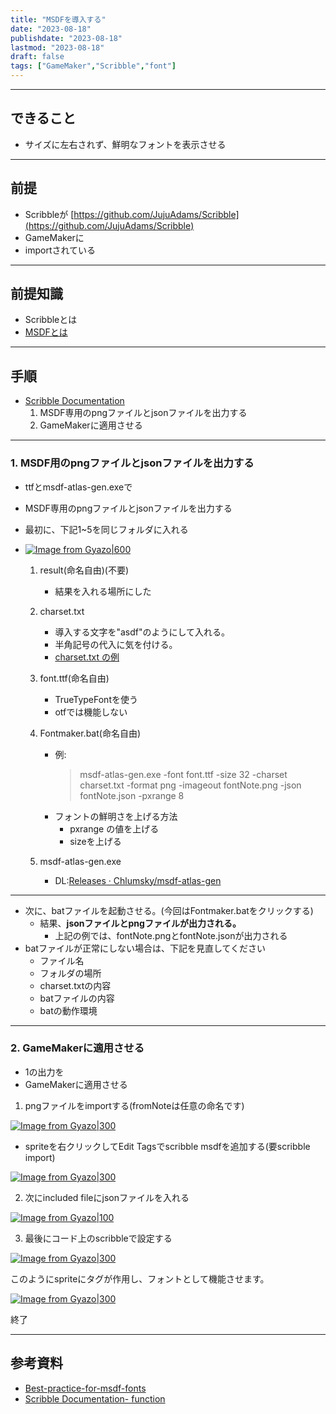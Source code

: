 ```yaml
---
title: "MSDFを導入する"
date: "2023-08-18"
publishdate: "2023-08-18"
lastmod: "2023-08-18"
draft: false
tags: ["GameMaker","Scribble","font"]
---
```


---
## できること
- サイズに左右されず、鮮明なフォントを表示させる
---
## 前提
- Scribbleが [https://github.com/JujuAdams/Scribble](https://github.com/JujuAdams/Scribble)
- GameMakerに
- importされている
--- 
## 前提知識
- Scribbleとは
- [MSDFとは](https://github.com/Chlumsky/msdfgen)
---
## 手順
- [Scribble Documentation](https://www.jujuadams.com/Scribble/#/latest/msdf-fonts)
	1. MSDF専用のpngファイルとjsonファイルを出力する
	2. GameMakerに適用させる
---
### 1. MSDF用のpngファイルとjsonファイルを出力する
- ttfとmsdf-atlas-gen.exeで
- MSDF専用のpngファイルとjsonファイルを出力する

- 最初に、下記1~5を同じフォルダに入れる
- [![Image from Gyazo|600](https://i.gyazo.com/ba206db4399a45919d97e18914e32bfd.png)](https://gyazo.com/ba206db4399a45919d97e18914e32bfd)
	1. result(命名自由)(不要)
		- 結果を入れる場所にした
	2. charset.txt
		- 導入する文字を"asdf"のようにして入れる。
		- 半角記号の代入に気を付ける。
		- [charset.txt の例](https://drive.google.com/file/d/1y9-iEL2Zya8tfJUbHAAqklWk7rHaZugF/view?usp=drive_link)
	3. font.ttf(命名自由)
		- TrueTypeFontを使う 
		- otfでは機能しない
	4. Fontmaker.bat(命名自由)
		- 例:
			> msdf-atlas-gen.exe -font font.ttf -size 32 -charset charset.txt -format png -imageout fontNote.png -json fontNote.json -pxrange 8
		- フォントの鮮明さを上げる方法
			- pxrange の値を上げる
			- sizeを上げる

	5. msdf-atlas-gen.exe
		- DL:[Releases · Chlumsky/msdf-atlas-gen](https://github.com/Chlumsky/msdf-atlas-gen/releases)

---

- 次に、batファイルを起動させる。(今回はFontmaker.batをクリックする)
	- 結果、**jsonファイルとpngファイルが出力される。**
		- 上記の例では、fontNote.pngとfontNote.jsonが出力される
- batファイルが正常にしない場合は、下記を見直してください
	- ファイル名
	- フォルダの場所
	- charset.txtの内容
	- batファイルの内容
	- batの動作環境
---
### 2. GameMakerに適用させる
- 1の出力を
- GameMakerに適用させる

1. pngファイルをimportする(fromNoteは任意の命名です)

[![Image from Gyazo|300](https://i.gyazo.com/223f073b4d10116da7cb2c144303e754.png)](https://gyazo.com/223f073b4d10116da7cb2c144303e754)

- spriteを右クリックしてEdit Tagsでscribble msdfを追加する(要scribble import)

[![Image from Gyazo|300](https://i.gyazo.com/373ad87b41e3af980f8f8ed1e189c944.png)](https://gyazo.com/373ad87b41e3af980f8f8ed1e189c944)

2. 次にincluded fileにjsonファイルを入れる

[![Image from Gyazo|100](https://i.gyazo.com/5808773f368bfdc84368894711fa2c82.png)](https://gyazo.com/5808773f368bfdc84368894711fa2c82)

3. 最後にコード上のscribbleで設定する

[![Image from Gyazo|300](https://i.gyazo.com/05286962e49bb01551c7ebac1b71e4b4.png)](https://gyazo.com/05286962e49bb01551c7ebac1b71e4b4)

このようにspriteにタグが作用し、フォントとして機能させます。

[![Image from Gyazo|300](https://i.gyazo.com/bd5834903e895bde034448df16b10696.png)](https://gyazo.com/bd5834903e895bde034448df16b10696)

終了

---
## 参考資料
- [Best-practice-for-msdf-fonts](https://www.jujuadams.com/Scribble/#/latest/msdf-fonts?id=best-practice-for-msdf-fonts)
- [Scribble Documentation- function](https://www.jujuadams.com/Scribble/#/latest/scribble-methods?id=msdf)
